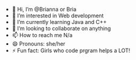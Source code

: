 - 👋 Hi, I’m @Brianna or Bria
- 👀 I’m interested in Web development
- 🌱 I’m currently learning Java and C++
- 💞️ I’m looking to collaborate on anything
- 📫 How to reach me N/a
- 😄 Pronouns: she/her
- ⚡ Fun fact: Girls who code prgram helps a LOT!

<!---
HuckleBri/HuckleBri is a ✨ special ✨ repository because its `README.md` (this file) appears on your GitHub profile.
You can click the Preview link to take a look at your changes.
--->
